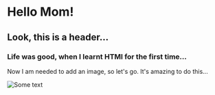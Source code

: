 # Hello Mom!
## Look, this is a header...
### Life was good, when I learnt HTMl for the first time...

Now I am needed to add an image, so let's go. It's amazing to do this...

![Some text](https://avatars.githubusercontent.com/u/59140576?v=4)
